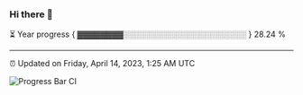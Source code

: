 ### Hi there 👋

⏳ Year progress { ▓▓▓▓▓▓▓▓░░░░░░░░░░░░░░░░░░░░░░ } 28.24 %

---

⏰ Updated on Friday, April 14, 2023, 1:25 AM UTC

![Progress Bar CI](https://github.com/arthurbuhl/arthurbuhl/workflows/Progress%20Bar%20CI/badge.svg)
